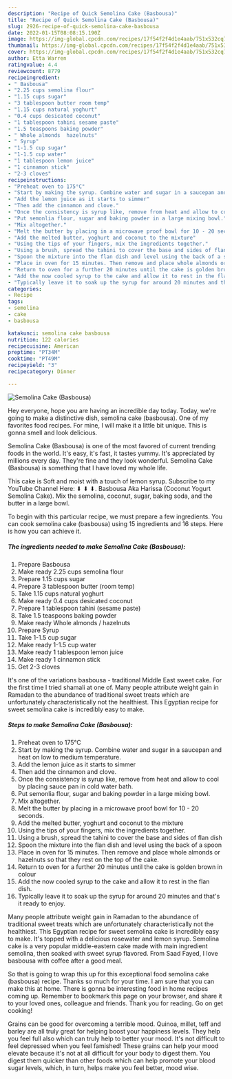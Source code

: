 ```yaml
---
description: "Recipe of Quick Semolina Cake (Basbousa)"
title: "Recipe of Quick Semolina Cake (Basbousa)"
slug: 2926-recipe-of-quick-semolina-cake-basbousa
date: 2022-01-15T08:08:15.190Z
image: https://img-global.cpcdn.com/recipes/17f54f2f4d1e4aab/751x532cq70/semolina-cake-basbousa-recipe-main-photo.jpg
thumbnail: https://img-global.cpcdn.com/recipes/17f54f2f4d1e4aab/751x532cq70/semolina-cake-basbousa-recipe-main-photo.jpg
cover: https://img-global.cpcdn.com/recipes/17f54f2f4d1e4aab/751x532cq70/semolina-cake-basbousa-recipe-main-photo.jpg
author: Etta Warren
ratingvalue: 4.4
reviewcount: 8779
recipeingredient:
- " Basbousa"
- "2.25 cups semolina flour"
- "1.15 cups sugar"
- "3 tablespoon butter room temp"
- "1.15 cups natural yoghurt"
- "0.4 cups desicated coconut"
- "1 tablespoon tahini sesame paste"
- "1.5 teaspoons baking powder"
- " Whole almonds  hazelnuts"
- " Syrup"
- "1-1.5 cup sugar"
- "1-1.5 cup water"
- "1 tablespoon lemon juice"
- "1 cinnamon stick"
- "2-3 cloves"
recipeinstructions:
- "Preheat oven to 175°C"
- "Start by making the syrup. Combine water and sugar in a saucepan and heat on low to medium temperature."
- "Add the lemon juice as it starts to simmer"
- "Then add the cinnamon and clove."
- "Once the consistency is syrup like, remove from heat and allow to cool by placing sauce pan in cold water bath."
- "Put semonlia flour, sugar and baking powder in a large mixing bowl."
- "Mix altogether."
- "Melt the butter by placing in a microwave proof bowl for 10 - 20 seconds."
- "Add the melted butter, yoghurt and coconut to the mixture"
- "Using the tips of your fingers, mix the ingredients together."
- "Using a brush, spread the tahini to cover the base and sides of flan dish"
- "Spoon the mixture into the flan dish and level using the back of a spoon"
- "Place in oven for 15 minutes. Then remove and place whole almonds or hazelnuts so that they rest on the top of the cake."
- "Return to oven for a further 20 minutes until the cake is golden brown in colour"
- "Add the now cooled syrup to the cake and allow it to rest in the flan dish."
- "Typically leave it to soak up the syrup for around 20 minutes and that&#39;s it ready to enjoy."
categories:
- Recipe
tags:
- semolina
- cake
- basbousa

katakunci: semolina cake basbousa 
nutrition: 122 calories
recipecuisine: American
preptime: "PT34M"
cooktime: "PT49M"
recipeyield: "3"
recipecategory: Dinner

---
```



![Semolina Cake (Basbousa)](https://img-global.cpcdn.com/recipes/17f54f2f4d1e4aab/751x532cq70/semolina-cake-basbousa-recipe-main-photo.jpg)

Hey everyone, hope you are having an incredible day today. Today, we're going to make a distinctive dish, semolina cake (basbousa). One of my favorites food recipes. For mine, I will make it a little bit unique. This is gonna smell and look delicious.

Semolina Cake (Basbousa) is one of the most favored of current trending foods in the world. It's easy, it's fast, it tastes yummy. It's appreciated by millions every day. They're fine and they look wonderful. Semolina Cake (Basbousa) is something that I have loved my whole life.

This cake is Soft and moist with a touch of lemon syrup. Subscribe to my YouTube Channel Here: ⬇ ⬇ ⬇. Basbousa Aka Harissa (Coconut Yogurt Semolina Cake). Mix the semolina, coconut, sugar, baking soda, and the butter in a large bowl.


To begin with this particular recipe, we must prepare a few ingredients. You can cook semolina cake (basbousa) using 15 ingredients and 16 steps. Here is how you can achieve it.

<!--inarticleads1-->

##### The ingredients needed to make Semolina Cake (Basbousa):

1. Prepare  Basbousa
1. Make ready 2.25 cups semolina flour
1. Prepare 1.15 cups sugar
1. Prepare 3 tablespoon butter (room temp)
1. Take 1.15 cups natural yoghurt
1. Make ready 0.4 cups desicated coconut
1. Prepare 1 tablespoon tahini (sesame paste)
1. Take 1.5 teaspoons baking powder
1. Make ready  Whole almonds / hazelnuts
1. Prepare  Syrup
1. Take 1-1.5 cup sugar
1. Make ready 1-1.5 cup water
1. Make ready 1 tablespoon lemon juice
1. Make ready 1 cinnamon stick
1. Get 2-3 cloves


It&#39;s one of the variations basbousa - traditional Middle East sweet cake. For the first time I tried shamali at one of. Many people attribute weight gain in Ramadan to the abundance of traditional sweet treats which are unfortunately characteristically not the healthiest. This Egyptian recipe for sweet semolina cake is incredibly easy to make. 

<!--inarticleads2-->

##### Steps to make Semolina Cake (Basbousa):

1. Preheat oven to 175°C
1. Start by making the syrup. Combine water and sugar in a saucepan and heat on low to medium temperature.
1. Add the lemon juice as it starts to simmer
1. Then add the cinnamon and clove.
1. Once the consistency is syrup like, remove from heat and allow to cool by placing sauce pan in cold water bath.
1. Put semonlia flour, sugar and baking powder in a large mixing bowl.
1. Mix altogether.
1. Melt the butter by placing in a microwave proof bowl for 10 - 20 seconds.
1. Add the melted butter, yoghurt and coconut to the mixture
1. Using the tips of your fingers, mix the ingredients together.
1. Using a brush, spread the tahini to cover the base and sides of flan dish
1. Spoon the mixture into the flan dish and level using the back of a spoon
1. Place in oven for 15 minutes. Then remove and place whole almonds or hazelnuts so that they rest on the top of the cake.
1. Return to oven for a further 20 minutes until the cake is golden brown in colour
1. Add the now cooled syrup to the cake and allow it to rest in the flan dish.
1. Typically leave it to soak up the syrup for around 20 minutes and that&#39;s it ready to enjoy.


Many people attribute weight gain in Ramadan to the abundance of traditional sweet treats which are unfortunately characteristically not the healthiest. This Egyptian recipe for sweet semolina cake is incredibly easy to make. It&#39;s topped with a delicious rosewater and lemon syrup. Semolina cake is a very popular middle-eastern cake made with main ingredient semolina, then soaked with sweet syrup flavored. From Saad Fayed, I love basbousa with coffee after a good meal. 

So that is going to wrap this up for this exceptional food semolina cake (basbousa) recipe. Thanks so much for your time. I am sure that you can make this at home. There is gonna be interesting food in home recipes coming up. Remember to bookmark this page on your browser, and share it to your loved ones, colleague and friends. Thank you for reading. Go on get cooking!

Grains can be good for overcoming a terrible mood. Quinoa, millet, teff and barley are all truly great for helping boost your happiness levels. They help you feel full also which can truly help to better your mood. It's not difficult to feel depressed when you feel famished! These grains can help your mood elevate because it's not at all difficult for your body to digest them. You digest them quicker than other foods which can help promote your blood sugar levels, which, in turn, helps make you feel better, mood wise.
